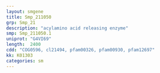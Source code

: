 ```yaml
---
layout: smgene
title: Smp_211050
grp: Smp_21
description: "acylamino acid releasing enzyme"
smp: Smp_211050.1
uniprot: "G4VI69"
length:  2400
cdd: "COG0596, cl21494, pfam00326, pfam00930, pfam12697"
kk: K01303
categories: sm
---
```

